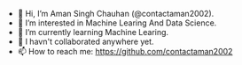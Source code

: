 - 👋 Hi, I’m Aman Singh Chauhan (@contactaman2002).
- 👀 I’m interested in Machine Learing And Data Science.
- 🌱 I’m currently learning Machine Learing.
- 💞️ I havn't collaborated anywhere yet. 
- 📫 How to reach me: https://github.com/contactaman2002

<!---
contactaman2002/contactaman2002 is a ✨ special ✨ repository because its `README.md` (this file) appears on your GitHub profile.
You can click the Preview link to take a look at your changes.
--->
